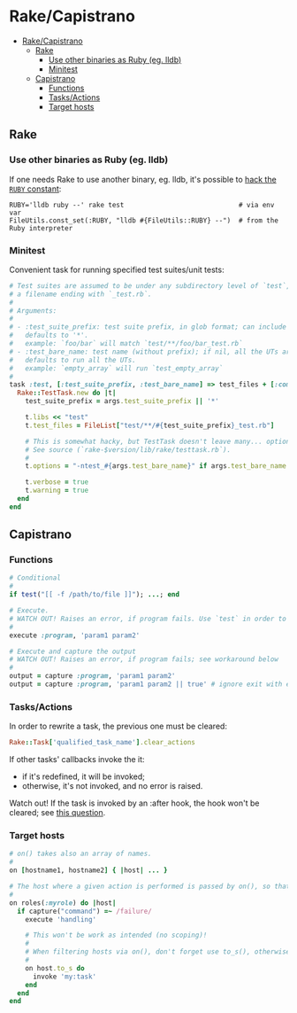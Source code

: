 # Rake/Capistrano

- [Rake/Capistrano](#rakecapistrano)
  - [Rake](#rake)
    - [Use other binaries as Ruby (eg. lldb)](#use-other-binaries-as-ruby-eg-lldb)
    - [Minitest](#minitest)
  - [Capistrano](#capistrano)
    - [Functions](#functions)
    - [Tasks/Actions](#tasksactions)
    - [Target hosts](#target-hosts)

## Rake

### Use other binaries as Ruby (eg. lldb)

If one needs Rake to use another binary, eg. lldb, it's possible to [hack the `RUBY` constant](https://git.io/JDKA9):

```
RUBY='lldb ruby --' rake test                             # via env var
FileUtils.const_set(:RUBY, "lldb #{FileUtils::RUBY} --")  # from the Ruby interpreter
```

### Minitest

Convenient task for running specified test suites/unit tests:

```rb
# Test suites are assumed to be under any subdirectory level of `test`, and with
# a filename ending with `_test.rb`.
#
# Arguments:
#
# - :test_suite_prefix: test suite prefix, in glob format; can include slashes.
#   defaults to '*'.
#   example: `foo/bar` will match `test/**/foo/bar_test.rb`
# - :test_bare_name: test name (without prefix); if nil, all the UTs are run.
#   defaults to run all the UTs.
#   example: `empty_array` will run `test_empty_array`
#
task :test, [:test_suite_prefix, :test_bare_name] => test_files + [:compile] do |_, args|
  Rake::TestTask.new do |t|
    test_suite_prefix = args.test_suite_prefix || '*'

    t.libs << "test"
    t.test_files = FileList["test/**/#{test_suite_prefix}_test.rb"]

    # This is somewhat hacky, but TestTask doesn't leave many... options 😬
    # See source (`rake-$version/lib/rake/testtask.rb`).
    #
    t.options = "-ntest_#{args.test_bare_name}" if args.test_bare_name

    t.verbose = true
    t.warning = true
  end
end
```

## Capistrano

### Functions

```rb
# Conditional
#
if test("[[ -f /path/to/file ]]"); ...; end

# Execute.
# WATCH OUT! Raises an error, if program fails. Use `test` in order to ignore the exit status.
#
execute :program, 'param1 param2'

# Execute and capture the output
# WATCH OUT! Raises an error, if program fails; see workaround below
#
output = capture :program, 'param1 param2'
output = capture :program, 'param1 param2 || true' # ignore exit with error
```

### Tasks/Actions

In order to rewrite a task, the previous one must be cleared:

```rb
Rake::Task['qualified_task_name'].clear_actions
```

If other tasks' callbacks invoke the it:

- if it's redefined, it will be invoked;
- otherwise, it's not invoked, and no error is raised.

Watch out! If the task is invoked by an :after hook, the hook won't be cleared; see [this question](https://stackoverflow.com/q/22712240).

### Target hosts

```rb
# on() takes also an array of names.
#
on [hostname1, hostname2] { |host| ... }

# The host where a given action is performed is passed by on(), so that it can be used to restrict execution.
#
on roles(:myrole) do |host|
  if capture("command") =~ /failure/
    execute 'handling'

    # This won't be work as intended (no scoping)!
    #
    # When filtering hosts via on(), don't forget use to_s(), otherwise an odd error is raised.
    #
    on host.to_s do
      invoke 'my:task'
    end
  end
end
```
